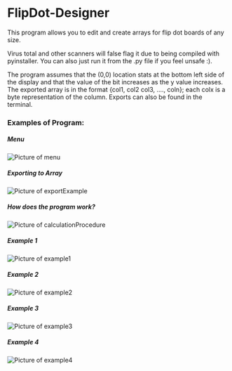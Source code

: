 # FlipDot-Designer
This program allows you to edit and create arrays for flip dot boards of any size.

Virus total and other scanners will false flag it due to being compiled with pyinstaller. You can also just run it from the .py file if you feel unsafe :).

The program assumes that the (0,0) location stats at the bottom left side of the display and that the value of the bit increases as the y value increases. The exported array is in the format {col1, col2 col3, ...., coln}; each colx is a byte representation of the column. Exports can also be found in the terminal.

### Examples of Program:

##### Menu
![Picture of menu](menu.png)

##### Exporting to Array
![Picture of exportExample](exportExample.png)

##### How does the program work?
![Picture of calculationProcedure](calculationProcedure.png)

##### Example 1
![Picture of example1](example1.png)

##### Example 2
![Picture of example2](example2.png)

##### Example 3
![Picture of example3](example3.png)

##### Example 4
![Picture of example4](example4.png)
